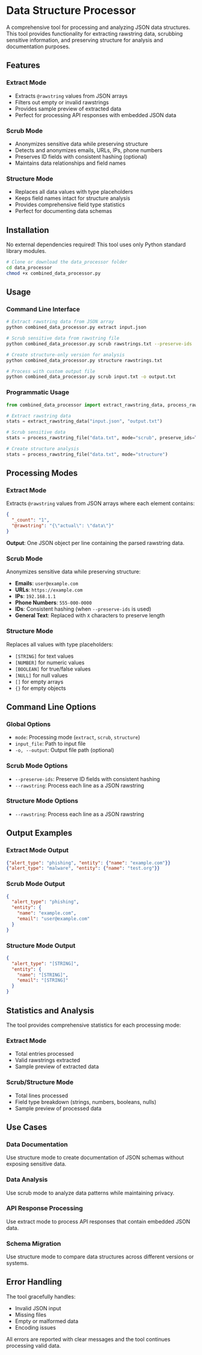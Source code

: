 # Data Structure Processor

A comprehensive tool for processing and analyzing JSON data structures. This tool provides functionality for extracting rawstring data, scrubbing sensitive information, and preserving structure for analysis and documentation purposes.

## Features

### Extract Mode
- Extracts `@rawstring` values from JSON arrays
- Filters out empty or invalid rawstrings
- Provides sample preview of extracted data
- Perfect for processing API responses with embedded JSON data

### Scrub Mode
- Anonymizes sensitive data while preserving structure
- Detects and anonymizes emails, URLs, IPs, phone numbers
- Preserves ID fields with consistent hashing (optional)
- Maintains data relationships and field names

### Structure Mode
- Replaces all data values with type placeholders
- Keeps field names intact for structure analysis
- Provides comprehensive field type statistics
- Perfect for documenting data schemas

## Installation

No external dependencies required! This tool uses only Python standard library modules.

```bash
# Clone or download the data_processor folder
cd data_processor
chmod +x combined_data_processor.py
```

## Usage

### Command Line Interface

```bash
# Extract rawstring data from JSON array
python combined_data_processor.py extract input.json

# Scrub sensitive data from rawstring file
python combined_data_processor.py scrub rawstrings.txt --preserve-ids

# Create structure-only version for analysis
python combined_data_processor.py structure rawstrings.txt

# Process with custom output file
python combined_data_processor.py scrub input.txt -o output.txt
```

### Programmatic Usage

```python
from combined_data_processor import extract_rawstring_data, process_rawstring_file

# Extract rawstring data
stats = extract_rawstring_data("input.json", "output.txt")

# Scrub sensitive data
stats = process_rawstring_file("data.txt", mode="scrub", preserve_ids=True)

# Create structure analysis
stats = process_rawstring_file("data.txt", mode="structure")
```

## Processing Modes

### Extract Mode
Extracts `@rawstring` values from JSON arrays where each element contains:
```json
{
  "_count": "1",
  "@rawstring": "{\"actual\": \"data\"}"
}
```

**Output**: One JSON object per line containing the parsed rawstring data.

### Scrub Mode
Anonymizes sensitive data while preserving structure:
- **Emails**: `user@example.com`
- **URLs**: `https://example.com`
- **IPs**: `192.168.1.1`
- **Phone Numbers**: `555-000-0000`
- **IDs**: Consistent hashing (when `--preserve-ids` is used)
- **General Text**: Replaced with `X` characters to preserve length

### Structure Mode
Replaces all values with type placeholders:
- `[STRING]` for text values
- `[NUMBER]` for numeric values
- `[BOOLEAN]` for true/false values
- `[NULL]` for null values
- `[]` for empty arrays
- `{}` for empty objects

## Command Line Options

### Global Options
- `mode`: Processing mode (`extract`, `scrub`, `structure`)
- `input_file`: Path to input file
- `-o, --output`: Output file path (optional)

### Scrub Mode Options
- `--preserve-ids`: Preserve ID fields with consistent hashing
- `--rawstring`: Process each line as a JSON rawstring

### Structure Mode Options
- `--rawstring`: Process each line as a JSON rawstring

## Output Examples

### Extract Mode Output
```json
{"alert_type": "phishing", "entity": {"name": "example.com"}}
{"alert_type": "malware", "entity": {"name": "test.org"}}
```

### Scrub Mode Output
```json
{
  "alert_type": "phishing",
  "entity": {
    "name": "example.com",
    "email": "user@example.com"
  }
}
```

### Structure Mode Output
```json
{
  "alert_type": "[STRING]",
  "entity": {
    "name": "[STRING]",
    "email": "[STRING]"
  }
}
```

## Statistics and Analysis

The tool provides comprehensive statistics for each processing mode:

### Extract Mode
- Total entries processed
- Valid rawstrings extracted
- Sample preview of extracted data

### Scrub/Structure Mode
- Total lines processed
- Field type breakdown (strings, numbers, booleans, nulls)
- Sample preview of processed data

## Use Cases

### Data Documentation
Use structure mode to create documentation of JSON schemas without exposing sensitive data.

### Data Analysis
Use scrub mode to analyze data patterns while maintaining privacy.

### API Response Processing
Use extract mode to process API responses that contain embedded JSON data.

### Schema Migration
Use structure mode to compare data structures across different versions or systems.

## Error Handling

The tool gracefully handles:
- Invalid JSON input
- Missing files
- Empty or malformed data
- Encoding issues

All errors are reported with clear messages and the tool continues processing valid data.